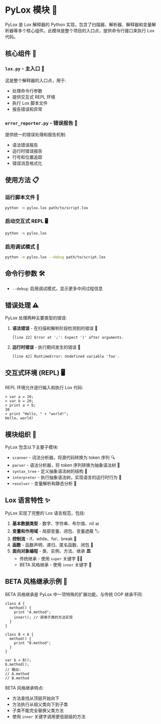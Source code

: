 # PyLox 模块 🎯

PyLox 是 Lox 解释器的 Python 实现，包含了扫描器、解析器、解释器和变量解析器等多个核心组件。此模块是整个项目的入口点，提供命令行接口来执行 Lox 代码。

## 核心组件 🧩

### `lox.py` - 主入口 🚪

这是整个解释器的入口点，用于:
- 处理命令行参数
- 提供交互式 REPL 环境
- 执行 Lox 脚本文件
- 报告错误和异常

### `error_reporter.py` - 错误报告 🚨

提供统一的错误处理和报告机制:
- 语法错误报告
- 运行时错误报告
- 行号和位置追踪
- 错误消息格式化

## 使用方法 📋

### 运行脚本文件 📜

```bash
python -m pylox.lox path/to/script.lox
```

### 启动交互式 REPL 🖥️

```bash
python -m pylox.lox
```

### 启用调试模式 🐛

```bash
python -m pylox.lox --debug path/to/script.lox
```

## 命令行参数 🛠️

- `--debug`: 启用调试模式，显示更多中间过程信息

## 错误处理 ⚠️

PyLox 处理两种主要类型的错误:

1. **语法错误** - 在扫描和解析阶段检测到的错误 📝
   ```
   [line 22] Error at ';': Expect ')' after arguments.
   ```

2. **运行时错误** - 执行期间发生的错误 🚨
   ```
   [line 42] RuntimeError: Undefined variable 'foo'.
   ```

## 交互式环境 (REPL) 🖥️

REPL 环境允许逐行输入和执行 Lox 代码:

```
> var a = 10;
> var b = 20;
> print a + b;
30
> print "Hello, " + "world!";
Hello, world!
```

## 模块组织 📂

PyLox 包含以下主要子模块:

- `scanner` - 词法分析器，将源代码转换为 token 序列 🔍
- `parser` - 语法分析器，将 token 序列转换为抽象语法树 🧩
- `syntax_tree` - 定义抽象语法树的结构 🌳
- `interpreter` - 执行抽象语法树，实现语言的运行时行为 🚀
- `resolver` - 变量解析和静态分析 🔎

## Lox 语言特性 ✨

PyLox 实现了完整的 Lox 语言规范，包括:

1. **基本数据类型** - 数字、字符串、布尔值、nil 📊
2. **变量和作用域** - 局部变量、闭包、变量遮蔽 🏷️
3. **控制流** - if、while、for、break 🔀
4. **函数** - 函数声明、递归、匿名函数、闭包 🧩
5. **面向对象编程** - 类、实例、方法、继承 🏛️
   - 传统继承 - 使用 `super` 关键字 👨‍👦
   - BETA 风格继承 - 使用 `inner` 关键字 🔽

## BETA 风格继承示例 🔽

BETA 风格继承是 PyLox 中一项特殊的扩展功能，与传统 OOP 继承不同:

```lox
class A {
  method() {
    print "A.method";
    inner(); // 调用子类的方法实现
  }
}

class B < A {
  method() {
    print "B.method";
  }
}

var b = B();
b.method();
// 输出:
// A.method
// B.method
```

BETA 风格继承特点:
- 方法查找从顶层开始向下
- 方法执行从祖父类向下到子类
- 子类不能完全替换父类方法
- 使用 `inner` 关键字调用更低层级的方法